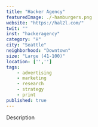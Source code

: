 ```yaml
---
title: "Hacker Agency"
featuredImage: ./-hamburgers.png
website: "https://hal2l.com/"
twit: ""
inst: "hackeragency"
category: "H"
city: "Seattle"
neighborhood: "Downtown"
size: "Large (41-100)"
location: ['','']
tags:
    - advertising
    - marketing
    - research
    - strategy
    - print
published: true
---
```


Description
